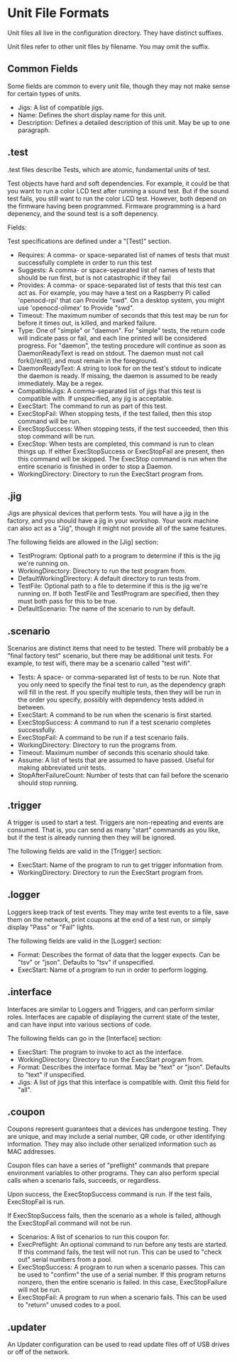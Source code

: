 
Unit File Formats
=================

Unit files all live in the configuration directory.  They have distinct suffixes.

Unit files refer to other unit files by filename.  You may omit the suffix.

Common Fields
-------------

Some fields are common to every unit file, though they may not make sense for certain types of units.

* Jigs: A list of compatible jigs.
* Name: Defines the short display name for this unit.
* Description: Defines a detailed description of this unit.  May be up to one paragraph.

.test
-----

.test files describe Tests, which are atomic, fundamental units of test.

Test objects have hard and soft dependencies.  For example, it could be that you want to run a color LCD test after running a sound test.  But if the sound test fails, you still want to run the color LCD test.  However, both depend on the firmware having been programmed.  Firmware programming is a hard depenency, and the sound test is a soft depenency.

Fields:

Test specifications are defined under a "[Test]" section.
* Requires: A comma- or space-separated list of names of tests that must successfully complete in order to run this test
* Suggests: A comma- or space-separated list of names of tests that should be run first, but is not catastrophic if they fail
* Provides: A comma- or space-separated list of tests that this test can act as.  For example, you may have a test on a Raspberry Pi called 'openocd-rpi' that can Provide "swd".  On a desktop system, you might use 'openocd-olimex' to Provide "swd".
* Timeout: The maximum number of seconds that this test may be run for before it times out, is killed, and marked failure.
* Type: One of "simple" or "daemon".  For "simple" tests, the return code will indicate pass or fail, and each line printed will be considered progress.  For "daemon", the testing procedure will continue as soon as DaemonReadyText is read on stdout.  The daemon must not call fork()/exit(), and must remain in the foreground.
* DaemonReadyText: A string to look for on the test's stdout to indicate the daemon is ready.  If missing, the daemon is assumed to be ready immediately.  May be a regex.
* CompatibleJigs: A comma-separated list of jigs that this test is compatible with.  If unspecified, any jig is acceptable.
* ExecStart: The command to run as part of this test.
* ExecStopFail: When stopping tests, if the test failed, then this stop command will be run.
* ExecStopSuccess: When stopping tests, if the test succeeded, then this stop command will be run.
* ExecStop: When tests are completed, this command is run to clean things up.  If either ExecStopSuccess or ExecStopFail are present, then this command will be skipped.  The ExecStop command is run when the entire scenario is finished in order to stop a Daemon.
* WorkingDirectory: Directory to run the ExecStart program from.

.jig
----

Jigs are physical devices that perform tests.  You will have a jig in the factory, and you should have a jig in your workshop.  Your work machine can also act as a "Jig", though it might not provide all of the same features.

The following fields are allowed in the [Jig] section:
* TestProgram: Optional path to a program to determine if this is the jig we're running on.
* WorkingDirectory: Directory to run the test program from.
* DefaultWorkingDirectory: A default directory to run tests from.
* TestFile: Optional path to a file to determine if this is the jig we're running on.  If both TestFile and TestProgram are specified, then they must both pass for this to be true.
* DefaultScenario: The name of the scenario to run by default.


.scenario
---------

Scenarios are distinct items that need to be tested.  There will probably be a "final factory test" scenario, but there may be additional unit tests.  For example, to test wifi, there may be a scenario called "test wifi".

* Tests: A space- or comma-separated list of tests to be run.  Note that you only need to specify the final test to run, as the dependency graph will fill in the rest.  If you specify multiple tests, then they will be run in the order you specify, possibly with dependency tests added in between.
* ExecStart: A command to be run when the scenario is first started.
* ExecStopSuccess: A command to run if a test scenario completes successfully.
* ExecStopFail: A command to be run if a test scenario fails.
* WorkingDirectory: Directory to run the programs from.
* Timeout: Maximum number of seconds this scenario should take.
* Assume: A list of tests that are assumed to have passed.  Useful for making abbreviated unit tests.
* StopAfterFailureCount: Number of tests that can fail before the scenario should stop running.


.trigger
--------

A trigger is used to start a test.  Triggers are non-repeating and events are consumed.  That is, you can send as many "start" commands as you like, but if the test is already running then they will be ignored.

The following fields are valid in the [Trigger] section:
* ExecStart: Name of the program to run to get trigger information from.
* WorkingDirectory: Directory to run the ExecStart program from.


.logger
-------

Loggers keep track of test events.  They may write test events to a file, save them on the network, print coupons at the end of a test run, or simply display "Pass" or "Fail" lights.

The following fields are valid in the [Logger] section:
* Format: Describes the format of data that the logger expects.  Can be "tsv" or "json".  Defaults to "tsv" if unspecified.
* ExecStart: Name of a program to run in order to perform logging.


.interface
----------

Interfaces are similar to Loggers and Triggers, and can perform similar roles.  Interfaces are capable of displaying the current state of the tester, and can have input into various sections of code.

The following fields can go in the [Interface] section:
* ExecStart: The program to invoke to act as the interface.
* WorkingDirectory: Directory to run the ExecStart program from.
* Format: Describes the interface format.  May be "text" or "json".  Defaults to "text" if unspecified.
* Jigs: A list of jigs that this interface is compatible with.  Omit this field for "all".

.coupon
-------

Coupons represent guarantees that a devices has undergone testing.  They are unique, and may include a serial number, QR code, or other identifying information.  They may also include other serialized information such as MAC addresses.

Coupon files can have a series of "preflight" commands that prepare environment variables to other programs.  They can also perform special calls when a scenario fails, succeeds, or regardless.

Upon success, the ExecStopSuccess command is run.  If the test fails, ExecStopFail is run.

If ExecStopSuccess fails, then the scenario as a whole is failed, although the ExecStopFail command will not be run.

* Scenarios: A list of scenarios to run this coupon for.
* ExecPreflight: An optional command to run before any tests are started.  If this command fails, the test will not run.  This can be used to "check out" serial numbers from a pool.
* ExecStopSuccess: A program to run when a scenario passes.  This can be used to "confirm" the use of a serial number.  If this program returns nonzero, then the entire scenario is failed.  In this case, ExecStopFailure will not be run.
* ExecStopFail: A program to run when a scenario fails.  This can be used to "return" unused codes to a pool.


.updater
--------

An Updater configuration can be used to read update files off of USB drives or off of the network.
